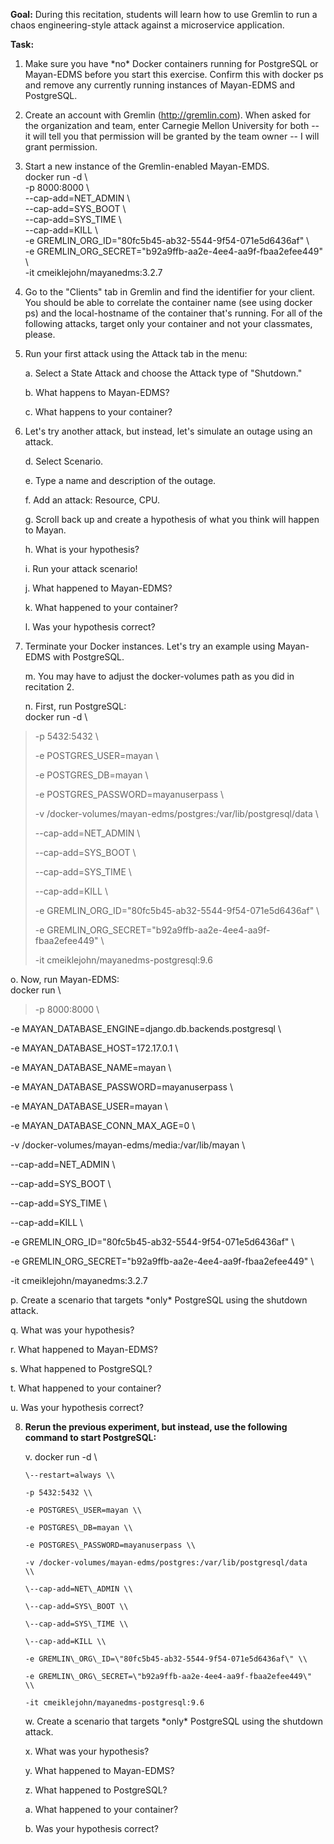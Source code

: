**Goal:** During this recitation, students will learn how to use Gremlin
to run a chaos engineering-style attack against a microservice
application.

**Task:**

1.  Make sure you have \*no\* Docker containers running for PostgreSQL
    or Mayan-EDMS before you start this exercise. Confirm this with
    docker ps and remove any currently running instances of Mayan-EDMS
    and PostgreSQL.

2.  Create an account with Gremlin (http://gremlin.com). When asked for
    the organization and team, enter Carnegie Mellon University for both
    -- it will tell you that permission will be granted by the team
    owner -- I will grant permission.

3.  Start a new instance of the Gremlin-enabled Mayan-EMDS.\
    docker run -d \\\
    -p 8000:8000 \\\
    \--cap-add=NET\_ADMIN \\\
    \--cap-add=SYS\_BOOT \\\
    \--cap-add=SYS\_TIME \\\
    \--cap-add=KILL \\\
    -e GREMLIN\_ORG\_ID=\"80fc5b45-ab32-5544-9f54-071e5d6436af\" \\\
    -e GREMLIN\_ORG\_SECRET=\"b92a9ffb-aa2e-4ee4-aa9f-fbaa2efee449\" \\\
    -it cmeiklejohn/mayanedms:3.2.7

4.  Go to the "Clients" tab in Gremlin and find the identifier for your
    client. You should be able to correlate the container name (see
    using docker ps) and the local-hostname of the container that\'s
    running. For all of the following attacks, target only your
    container and not your classmates, please.

5.  Run your first attack using the Attack tab in the menu:

    a.  Select a State Attack and choose the Attack type of
        \"Shutdown.\"

    b.  What happens to Mayan-EDMS?

    c.  What happens to your container?

6.  Let\'s try another attack, but instead, let\'s simulate an outage
    using an attack.

    d.  Select Scenario.

    e.  Type a name and description of the outage.

    f.  Add an attack: Resource, CPU.

    g.  Scroll back up and create a hypothesis of what you think will
        happen to Mayan.

    h.  What is your hypothesis?

    i.  Run your attack scenario!

    j.  What happened to Mayan-EDMS?

    k.  What happened to your container?

    l.  Was your hypothesis correct?

7.  Terminate your Docker instances. Let\'s try an example using
    Mayan-EDMS with PostgreSQL.

    m.  You may have to adjust the docker-volumes path as you did in
        recitation 2.

    n.  First, run PostgreSQL:\
        docker run -d \\

> -p 5432:5432 \\
>
> -e POSTGRES\_USER=mayan \\
>
> -e POSTGRES\_DB=mayan \\
>
> -e POSTGRES\_PASSWORD=mayanuserpass \\
>
> -v /docker-volumes/mayan-edms/postgres:/var/lib/postgresql/data \\
>
> \--cap-add=NET\_ADMIN \\
>
> \--cap-add=SYS\_BOOT \\
>
> \--cap-add=SYS\_TIME \\
>
> \--cap-add=KILL \\
>
> -e GREMLIN\_ORG\_ID=\"80fc5b45-ab32-5544-9f54-071e5d6436af\" \\
>
> -e GREMLIN\_ORG\_SECRET=\"b92a9ffb-aa2e-4ee4-aa9f-fbaa2efee449\" \\
>
> -it cmeiklejohn/mayanedms-postgresql:9.6

o.  Now, run Mayan-EDMS:\
    docker run \\

> -p 8000:8000 \\

-e MAYAN\_DATABASE\_ENGINE=django.db.backends.postgresql \\

-e MAYAN\_DATABASE\_HOST=172.17.0.1 \\

-e MAYAN\_DATABASE\_NAME=mayan \\

-e MAYAN\_DATABASE\_PASSWORD=mayanuserpass \\

-e MAYAN\_DATABASE\_USER=mayan \\

-e MAYAN\_DATABASE\_CONN\_MAX\_AGE=0 \\

-v /docker-volumes/mayan-edms/media:/var/lib/mayan \\

\--cap-add=NET\_ADMIN \\

\--cap-add=SYS\_BOOT \\

\--cap-add=SYS\_TIME \\

\--cap-add=KILL \\

-e GREMLIN\_ORG\_ID=\"80fc5b45-ab32-5544-9f54-071e5d6436af\" \\

-e GREMLIN\_ORG\_SECRET=\"b92a9ffb-aa2e-4ee4-aa9f-fbaa2efee449\" \\

-it cmeiklejohn/mayanedms:3.2.7

p.  Create a scenario that targets \*only\* PostgreSQL using the
    shutdown attack.

q.  What was your hypothesis?

r.  What happened to Mayan-EDMS?

s.  What happened to PostgreSQL?

t.  What happened to your container?

u.  Was your hypothesis correct?

<!-- -->

8.  **Rerun the previous experiment, but instead, use the following
    command to start PostgreSQL:**

    v.  docker run -d \\

        \--restart=always \\

        -p 5432:5432 \\

        -e POSTGRES\_USER=mayan \\

        -e POSTGRES\_DB=mayan \\

        -e POSTGRES\_PASSWORD=mayanuserpass \\

        -v /docker-volumes/mayan-edms/postgres:/var/lib/postgresql/data
        \\

        \--cap-add=NET\_ADMIN \\

        \--cap-add=SYS\_BOOT \\

        \--cap-add=SYS\_TIME \\

        \--cap-add=KILL \\

        -e GREMLIN\_ORG\_ID=\"80fc5b45-ab32-5544-9f54-071e5d6436af\" \\

        -e GREMLIN\_ORG\_SECRET=\"b92a9ffb-aa2e-4ee4-aa9f-fbaa2efee449\"
        \\

        -it cmeiklejohn/mayanedms-postgresql:9.6

    w.  Create a scenario that targets \*only\* PostgreSQL using the
        shutdown attack.

    x.  What was your hypothesis?

    y.  What happened to Mayan-EDMS?

    z.  What happened to PostgreSQL?

    a.  What happened to your container?

    b.  Was your hypothesis correct?
